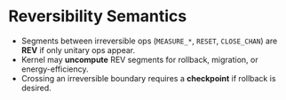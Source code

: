 # Reversibility Semantics

- Segments between irreversible ops (`MEASURE_*`, `RESET`, `CLOSE_CHAN`) are **REV** if only unitary ops appear.
- Kernel may **uncompute** REV segments for rollback, migration, or energy-efficiency.
- Crossing an irreversible boundary requires a **checkpoint** if rollback is desired.
